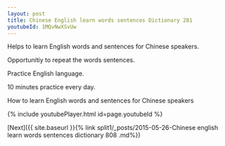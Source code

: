 ```yaml
---
layout: post
title: Chinese English learn words sentences Dictionary 281 
youtubeId: 1MQvNwXSvUw
---
```

 
 
Helps to learn English words and sentences for Chinese speakers.

Opportunitiy to repeat the words sentences. 

Practice English language. 
 
10 minutes practice every day. 
 
How to learn English words and sentences for Chinese speakers 
 
{% include youtubePlayer.html id=page.youtubeId %}
 
 
[Next]({{ site.baseurl }}{% link  split1/_posts/2015-05-26-Chinese english learn words sentences dictionary 808 .md%})
 
